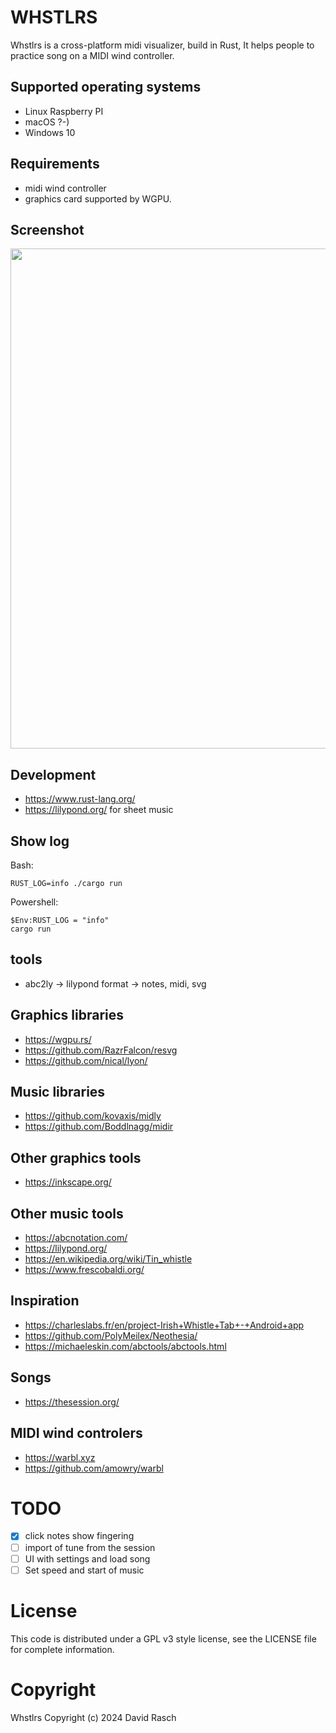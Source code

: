 # WHSTLRS

Whstlrs is a cross-platform midi visualizer, build in Rust,
It helps people to practice song on a MIDI wind controller.

## Supported operating systems

* Linux Raspberry PI
* macOS ?-)
* Windows 10

## Requirements

* midi wind controller
* graphics card supported by WGPU.

## Screenshot

<img src="https://github.com/dcrasch/whstlrs/assets/2651634/a0e136b1-2fb0-4f4a-aead-e461b0cc6914" width="800"/>

## Development

* https://www.rust-lang.org/
* https://lilypond.org/ for sheet music

## Show log

Bash:
```
RUST_LOG=info ./cargo run
```

Powershell:
```
$Env:RUST_LOG = "info"
cargo run
```

## tools

* abc2ly -> lilypond format -> notes, midi, svg

## Graphics libraries

* https://wgpu.rs/
* https://github.com/RazrFalcon/resvg
* https://github.com/nical/lyon/

## Music libraries

* https://github.com/kovaxis/midly
* https://github.com/Boddlnagg/midir

## Other graphics tools

* https://inkscape.org/

## Other music tools

* https://abcnotation.com/
* https://lilypond.org/
* https://en.wikipedia.org/wiki/Tin_whistle
* https://www.frescobaldi.org/

## Inspiration

* https://charleslabs.fr/en/project-Irish+Whistle+Tab+-+Android+app
* https://github.com/PolyMeilex/Neothesia/
* https://michaeleskin.com/abctools/abctools.html

## Songs

* https://thesession.org/

## MIDI wind controlers

* https://warbl.xyz
* https://github.com/amowry/warbl

# TODO

- [x] click notes show fingering
- [ ] import of tune from the session
- [ ] UI with settings and load song
- [ ] Set speed and start of music

# License

This code is distributed under a GPL v3 style license, see the LICENSE file for complete information.

# Copyright

Whstlrs Copyright (c) 2024 David Rasch

